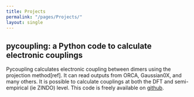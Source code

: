 ```yaml
---
title: Projects
permalink: "/pages/Projects/"
layout: single
---
```


## pycoupling: a Python code to calculate electronic couplings

Pycoupling calculates electronic coupling between dimers using the projection method[ref]. It can read outputs from ORCA, Gaussian0X, and many others. It is possible to calculate couplings at both the DFT and semi-empirical (ie ZINDO) level.
This code is freely available on [github](myrepo).

